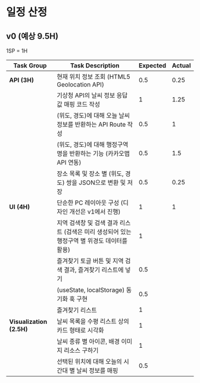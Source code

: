 # 일정 산정

## v0 (예상 9.5H)

1SP = 1H

| Task Group               | Task Description                                                                             | Expected | Actual |
| ------------------------ | -------------------------------------------------------------------------------------------- | -------- | ------ |
| **API (3H)**             | 현재 위치 정보 조회 (HTML5 Geolocation API)                                                  | 0.5      | 0.25   |
|                          | 기상청 API의 날씨 정보 응답값 매핑 코드 작성                                                 | 1        | 1.25   |
|                          | (위도, 경도)에 대해 오늘 날씨 정보를 반환하는 API Route 작성                                 | 0.5      | 1      |
|                          | (위도, 경도)에 대해 행정구역명을 반환하는 기능 (카카오맵 API 연동)                           | 0.5      | 1.5    |
|                          | 장소 목록 및 장소 별 (위도, 경도) 쌍을 JSON으로 변환 및 저장                                 | 0.5      | 0.25   |
| **UI (4H)**              | 단순한 PC 레이아웃 구성 (디자인 개선은 v1에서 진행)                                          | 1        | 1      |
|                          | 지역 검색창 및 검색 결과 리스트 (검색은 미리 생성되어 있는 행정구역 별 위경도 데이터를 활용) | 1        |        |
|                          | 즐겨찾기 토글 버튼 및 지역 검색 결과, 즐겨찾기 리스트에 넣기                                 | 0.5      |        |
|                          | (useState, localStorage) 동기화 훅 구현                                                      | 0.5      |        |
|                          | 즐겨찾기 리스트                                                                              | 1        |        |
| **Visualization (2.5H)** | 날씨 목록을 수평 리스트 상의 카드 형태로 시각화                                              | 1        |        |
|                          | 날씨 종류 별 아이콘, 배경 이미지 리소스 구하기                                               | 1        |        |
|                          | 선택된 위치에 대해 오늘의 시간대 별 날씨 정보를 매핑                                         | 0.5      |        |
